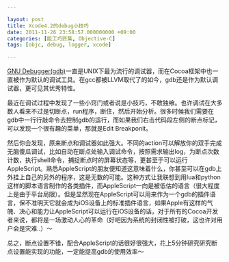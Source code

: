 ```yaml
---

layout: post
title: Xcode4.2的debug小技巧
date: 2011-11-26 23:58:57.000000000 +09:00
categories: [能工巧匠集, Objective-C]
tags: [objc, debug, logger, xcode]

---
```


[GNU Debugger(gdb)](https://en.wikipedia.org/wiki/Gdb)一直是UNIX下最为流行的调试器，而在Cocoa框架中也一直被作为默认的调试工具。在gcc都被LLVM取代了的如今，gdb还是作为默认调试器，更可见其优秀特性。

最近在调试过程中发现了一些小窍门或者说是小技巧，不敢独飨。也许调试在大多数人看来不过是切断点，run程序，断住，然后开始分析。很多时候我们需要在gdb中一行行敲命令去控制gdb的运行，而如果我们右击代码段左侧的断点标记，可以发现一个很有趣的菜单，那就是Edit Breakponit。

然后你会发现，原来断点和调试器如此强大。不同的action可以解放你的双手完成无脑傻瓜调试，比如自动在断点处输入调试命令，按照需求输出log，为断点次数计数，执行shell命令，捕捉断点时的屏幕状态等，更甚至于可以运行AppleScript。熟悉AppleScript的朋友便知道这意味着什么，你甚至可以在gdb上外挂上自己的另外的程序，这是无数的可能。这种方式让我联想到用lua和python这样的脚本语言制作的各类插件，而AppleScript一向是被低估的语言（很大程度上是由于平台局限）。但是显然现在AppleScript可以用来作为一个gdb的插件语言，保不准明天它就会成为iOS设备上的标准插件语言，如果Apple有这样的气魄、决心和能力让AppleScript可以运行在iOS设备的话，对于所有的Cocoa开发者来说，都将是一场激动人心的革命（好吧因为系统的封闭性被打破，这也许对用户会是灾难..）～

总之，断点设置不错，配合AppleScript的话很好很强大，花上5分钟研究研究断点设置能实现的功能，一定能提高gdb的使用效率～
